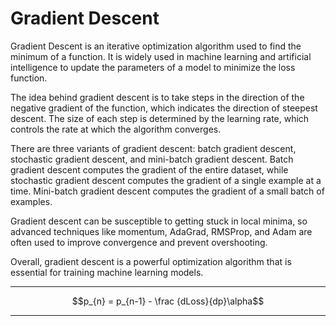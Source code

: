 # Gradient Descent 

Gradient Descent is an iterative optimization algorithm used to find the minimum of a function. It is widely used in machine learning and artificial intelligence to update the parameters of a model to minimize the loss function.

The idea behind gradient descent is to take steps in the direction of the negative gradient of the function, which indicates the direction of steepest descent. The size of each step is determined by the learning rate, which controls the rate at which the algorithm converges.

There are three variants of gradient descent: batch gradient descent, stochastic gradient descent, and mini-batch gradient descent. Batch gradient descent computes the gradient of the entire dataset, while stochastic gradient descent computes the gradient of a single example at a time. Mini-batch gradient descent computes the gradient of a small batch of examples.

Gradient descent can be susceptible to getting stuck in local minima, so advanced techniques like momentum, AdaGrad, RMSProp, and Adam are often used to improve convergence and prevent overshooting.

Overall, gradient descent is a powerful optimization algorithm that is essential for training machine learning models.
****
$$p_{n} = p_{n-1} - \frac {dLoss}{dp}\alpha$$
****
